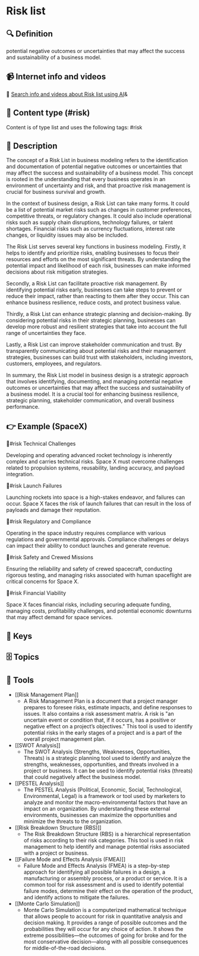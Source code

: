 
# Risk list


## 🔍 Definition
potential negative outcomes or uncertainties that may affect the success and sustainability of a business model.


## 📹 Internet info and videos
🤖 [Search info and videos about Risk list using AI](https://www.perplexity.ai/search?q=videos+about+Risk+list:+potential+negative+outcomes+or+uncertainties+that+may+affect+the+success+and+sustainability+of+a+business+model.
)&

## 📰 Content type (#risk)
Content is of type list and uses the following tags: #risk


## 📖 Description
The concept of a Risk List in business modeling refers to the identification and documentation of potential negative outcomes or uncertainties that may affect the success and sustainability of a business model. This concept is rooted in the understanding that every business operates in an environment of uncertainty and risk, and that proactive risk management is crucial for business survival and growth.

In the context of business design, a Risk List can take many forms. It could be a list of potential market risks such as changes in customer preferences, competitive threats, or regulatory changes. It could also include operational risks such as supply chain disruptions, technology failures, or talent shortages. Financial risks such as currency fluctuations, interest rate changes, or liquidity issues may also be included. 

The Risk List serves several key functions in business modeling. Firstly, it helps to identify and prioritize risks, enabling businesses to focus their resources and efforts on the most significant threats. By understanding the potential impact and likelihood of each risk, businesses can make informed decisions about risk mitigation strategies.

Secondly, a Risk List can facilitate proactive risk management. By identifying potential risks early, businesses can take steps to prevent or reduce their impact, rather than reacting to them after they occur. This can enhance business resilience, reduce costs, and protect business value.

Thirdly, a Risk List can enhance strategic planning and decision-making. By considering potential risks in their strategic planning, businesses can develop more robust and resilient strategies that take into account the full range of uncertainties they face.

Lastly, a Risk List can improve stakeholder communication and trust. By transparently communicating about potential risks and their management strategies, businesses can build trust with stakeholders, including investors, customers, employees, and regulators.

In summary, the Risk List model in business design is a strategic approach that involves identifying, documenting, and managing potential negative outcomes or uncertainties that may affect the success and sustainability of a business model. It is a crucial tool for enhancing business resilience, strategic planning, stakeholder communication, and overall business performance.

## 👉 Example (SpaceX)

🚨#risk Technical Challenges

Developing and operating advanced rocket technology is inherently complex and carries technical risks. Space X must overcome challenges related to propulsion systems, reusability, landing accuracy, and payload integration.

🚨#risk Launch Failures

Launching rockets into space is a high-stakes endeavor, and failures can occur. Space X faces the risk of launch failures that can result in the loss of payloads and damage their reputation.

🚨#risk Regulatory and Compliance

Operating in the space industry requires compliance with various regulations and governmental approvals. Compliance challenges or delays can impact their ability to conduct launches and generate revenue.

🚨#risk Safety and Crewed Missions

Ensuring the reliability and safety of crewed spacecraft, conducting rigorous testing, and managing risks associated with human spaceflight are critical concerns for Space X.

🚨#risk Financial Viability

Space X faces financial risks, including securing adequate funding, managing costs, profitability challenges, and potential economic downturns that may affect demand for space services.

## 🔑 Keys



## 🗄️ Topics


## 🧰 Tools
- [[Risk Management Plan]]
  - A Risk Management Plan is a document that a project manager prepares to foresee risks, estimate impacts, and define responses to issues. It also contains a risk assessment matrix. A risk is "an uncertain event or condition that, if it occurs, has a positive or negative effect on a project’s objectives." This tool is used to identify potential risks in the early stages of a project and is a part of the overall project management plan.
- [[SWOT Analysis]]
  - The SWOT Analysis (Strengths, Weaknesses, Opportunities, Threats) is a strategic planning tool used to identify and analyze the strengths, weaknesses, opportunities, and threats involved in a project or business. It can be used to identify potential risks (threats) that could negatively affect the business model.
- [[PESTEL Analysis]]
  - The PESTEL Analysis (Political, Economic, Social, Technological, Environmental, Legal) is a framework or tool used by marketers to analyze and monitor the macro-environmental factors that have an impact on an organization. By understanding these external environments, businesses can maximize the opportunities and minimize the threats to the organization.
- [[Risk Breakdown Structure (RBS)]]
  - The Risk Breakdown Structure (RBS) is a hierarchical representation of risks according to their risk categories. This tool is used in risk management to help identify and manage potential risks associated with a project or business.
- [[Failure Mode and Effects Analysis (FMEA)]]
  - Failure Mode and Effects Analysis (FMEA) is a step-by-step approach for identifying all possible failures in a design, a manufacturing or assembly process, or a product or service. It is a common tool for risk assessment and is used to identify potential failure modes, determine their effect on the operation of the product, and identify actions to mitigate the failures.
- [[Monte Carlo Simulation]]
  - Monte Carlo Simulation is a computerized mathematical technique that allows people to account for risk in quantitative analysis and decision making. It provides a range of possible outcomes and the probabilities they will occur for any choice of action. It shows the extreme possibilities—the outcomes of going for broke and for the most conservative decision—along with all possible consequences for middle-of-the-road decisions.
